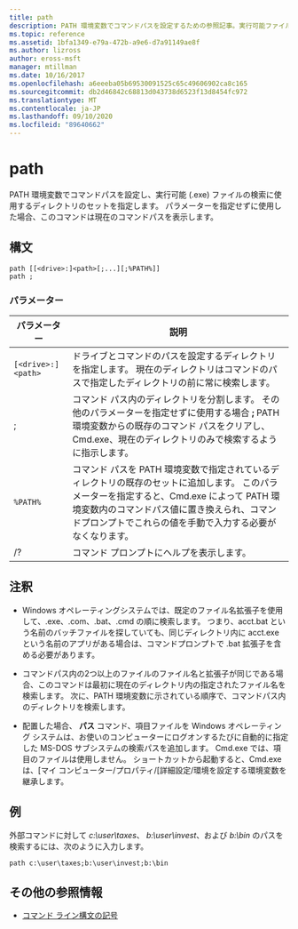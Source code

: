 ```yaml
---
title: path
description: PATH 環境変数でコマンドパスを設定するための参照記事。実行可能ファイル (.exe) を検索するために使用されるディレクトリのセットを指定します。
ms.topic: reference
ms.assetid: 1bfa1349-e79a-472b-a9e6-d7a91149ae8f
ms.author: lizross
author: eross-msft
manager: mtillman
ms.date: 10/16/2017
ms.openlocfilehash: a6eeeba05b69530091525c65c49606902ca8c165
ms.sourcegitcommit: db2d46842c68813d043738d6523f13d8454fc972
ms.translationtype: MT
ms.contentlocale: ja-JP
ms.lasthandoff: 09/10/2020
ms.locfileid: "89640662"
---
```

# <a name="path"></a>path

PATH 環境変数でコマンドパスを設定し、実行可能 (.exe) ファイルの検索に使用するディレクトリのセットを指定します。 パラメーターを指定せずに使用した場合、このコマンドは現在のコマンドパスを表示します。

## <a name="syntax"></a>構文

```
path [[<drive>:]<path>[;...][;%PATH%]]
path ;
```

### <a name="parameters"></a>パラメーター

| パラメーター | 説明 |
|--|--|
| `[<drive>:]<path>` | ドライブとコマンドのパスを設定するディレクトリを指定します。 現在のディレクトリはコマンドのパスで指定したディレクトリの前に常に検索します。 |
| ; | コマンド パス内のディレクトリを分割します。 その他のパラメーターを指定せずに使用する場合 **;** PATH 環境変数からの既存のコマンド パスをクリアし、Cmd.exe、現在のディレクトリのみで検索するように指示します。 |
| `%PATH%` | コマンド パスを PATH 環境変数で指定されているディレクトリの既存のセットに追加します。 このパラメーターを指定すると、Cmd.exe によって PATH 環境変数内のコマンドパス値に置き換えられ、コマンドプロンプトでこれらの値を手動で入力する必要がなくなります。 |
| /? | コマンド プロンプトにヘルプを表示します。 |

## <a name="remarks"></a>注釈


- Windows オペレーティングシステムでは、既定のファイル名拡張子を使用して、.exe、.com、.bat、.cmd の順に検索します。 つまり、acct.bat という名前のバッチファイルを探していても、同じディレクトリ内に acct.exe という名前のアプリがある場合は、コマンドプロンプトで .bat 拡張子を含める必要があります。

- コマンドパス内の2つ以上のファイルのファイル名と拡張子が同じである場合、このコマンドは最初に現在のディレクトリ内の指定されたファイル名を検索します。 次に、PATH 環境変数に示されている順序で、コマンドパス内のディレクトリを検索します。

- 配置した場合、 **パス** コマンド、項目ファイルを Windows オペレーティング システムは、お使いのコンピューターにログオンするたびに自動的に指定した MS-DOS サブシステムの検索パスを追加します。 Cmd.exe では、項目のファイルは使用しません。 ショートカットから起動すると、Cmd.exe は、[マイ コンピューター/プロパティ/[詳細設定/環境を設定する環境変数を継承します。

## <a name="examples"></a>例

外部コマンドに対して *c:\user\taxes*、 *b:\user\invest*、および *b:\bin* のパスを検索するには、次のように入力します。

```
path c:\user\taxes;b:\user\invest;b:\bin
```

## <a name="additional-references"></a>その他の参照情報

- [コマンド ライン構文の記号](command-line-syntax-key.md)
